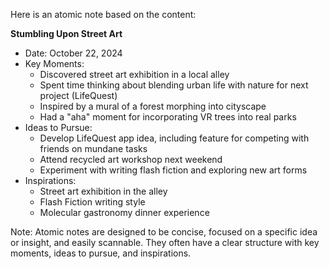 Here is an atomic note based on the content:

**Stumbling Upon Street Art**

* Date: October 22, 2024
* Key Moments:
	+ Discovered street art exhibition in a local alley
	+ Spent time thinking about blending urban life with nature for next project (LifeQuest)
	+ Inspired by a mural of a forest morphing into cityscape
	+ Had a "aha" moment for incorporating VR trees into real parks
* Ideas to Pursue:
	+ Develop LifeQuest app idea, including feature for competing with friends on mundane tasks
	+ Attend recycled art workshop next weekend
	+ Experiment with writing flash fiction and exploring new art forms
* Inspirations:
	+ Street art exhibition in the alley
	+ Flash Fiction writing style
	+ Molecular gastronomy dinner experience

Note: Atomic notes are designed to be concise, focused on a specific idea or insight, and easily scannable. They often have a clear structure with key moments, ideas to pursue, and inspirations.